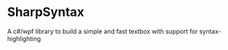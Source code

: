 # SharpSyntax
A c#/wpf library to build a simple and fast textbox with support for syntax-highlighting
